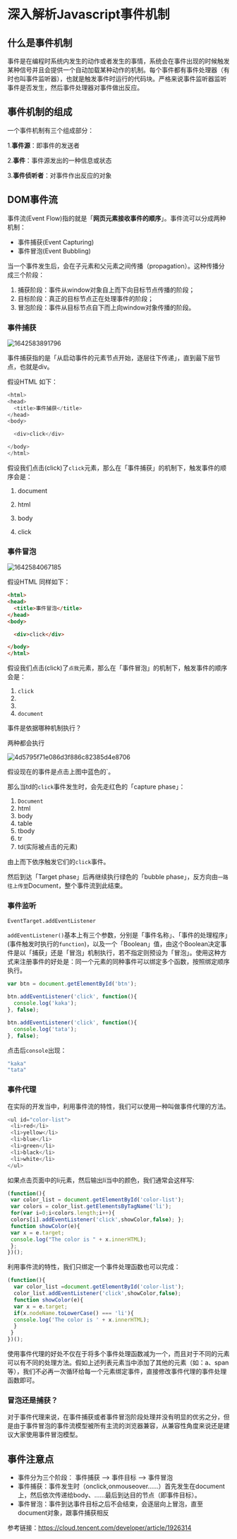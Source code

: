# 深入解析Javascript事件机制

## 什么是事件机制

事件是在编程时系统内发生的动作或者发生的事情，系统会在事件出现的时候触发某种信号并且会提供一个自动加载某种动作的机制。每个事件都有事件处理器（有时也叫事件监听器），也就是触发事件时运行的代码块。严格来说事件监听器监听事件是否发生，然后事件处理器对事件做出反应。

## 事件机制的组成

一个事件机制有三个组成部分：

1.**事件源**：即事件的发送者

2.**事件**：事件源发出的一种信息或状态

3.**事件侦听者**：对事件作出反应的对象

## DOM事件流

事件流(Event Flow)指的就是「**网页元素接收事件的顺序**」。事件流可以分成两种机制：

- 事件捕获(Event Capturing)
- 事件冒泡(Event Bubbling)

当一个事件发生后，会在子元素和父元素之间传播（propagation）。这种传播分成三个阶段：

1. 捕获阶段：事件从window对象自上而下向目标节点传播的阶段；
2. 目标阶段：真正的目标节点正在处理事件的阶段；
3. 冒泡阶段：事件从目标节点自下而上向window对象传播的阶段。

### 事件捕获

 ![1642583891796](%E6%B7%B1%E5%85%A5%E8%A7%A3%E6%9E%90Javascript%E4%BA%8B%E4%BB%B6%E6%9C%BA%E5%88%B6.assets/1642583891796.png)



 事件捕获指的是「从启动事件的元素节点开始，逐层往下传递」，直到最下层节点，也就是div。 

 假设HTML 如下： 

```js
<html>
<head>
  <title>事件捕获</title>
</head>
<body>

  <div>click</div>

</body>
</html>
```

假设我们点击(click)了`click`元素，那么在「事件捕获」的机制下，触发事件的顺序会是：

1. document
2. html
3. body

4. <div>click</div>

### 事件冒泡

![1642584067185](%E6%B7%B1%E5%85%A5%E8%A7%A3%E6%9E%90Javascript%E4%BA%8B%E4%BB%B6%E6%9C%BA%E5%88%B6.assets/1642584067185.png)



 假设HTML 同样如下： 

```html
<html>
<head>
  <title>事件冒泡</title>
</head>
<body>

  <div>click</div>

</body>
</html>
```

 假设我们点击(click)了`点我`元素，那么在「事件冒泡」的机制下，触发事件的顺序会是： 

1. `click`
2. <body>
3. <html>
4. `document`

事件是依据哪种机制执行？

两种都会执行



![4d5795f71e086d3f886c82385d4e8706](%E6%B7%B1%E5%85%A5%E8%A7%A3%E6%9E%90Javascript%E4%BA%8B%E4%BB%B6%E6%9C%BA%E5%88%B6.assets/4d5795f71e086d3f886c82385d4e8706.jpg)

假设现在的事件是点击上图中蓝色的`。

那么当td的`click`事件发生时，会先走红色的「capture phase」：

1. `Document`
2. html
3. body
4. table
5. tbody
6. tr
7. td(实际被点击的元素)

由上而下依序触发它们的`click`事件。

然后到达「Target phase」后再继续执行绿色的「bubble phase」，反方向由`一路往上传至`Document，整个事件流到此结束。

### **事件监听**

```bash
EventTarget.addEventListener
```

`addEventListener()`基本上有三个参数，分别是「事件名称」、「事件的处理程序」(事件触发时执行的`function`)，以及一个「Boolean」值，由这个Boolean决定事件是以「捕获」还是「冒泡」机制执行，若不指定则预设为「冒泡」。使用这种方式来注册事件的好处是：同一个元素的同种事件可以绑定多个函数，按照绑定顺序执行。

```js
var btn = document.getElementById('btn');

btn.addEventListener('click', function(){
  console.log('kaka');
}, false);

btn.addEventListener('click', function(){
  console.log('tata');
}, false);
```

 点击后`console`出现： 

```js
"kaka"
"tata"
```

### 事件代理

 在实际的开发当中，利用事件流的特性，我们可以使用一种叫做事件代理的方法。 

```js
<ul id="color-list">
 <li>red</li>
 <li>yellow</li>
 <li>blue</li>
 <li>green</li>
 <li>black</li>
 <li>white</li>
</ul>
```

 如果点击页面中的li元素，然后输出li当中的颜色，我们通常会这样写: 

```js
(function(){
 var color_list = document.getElementById('color-list');
 var colors = color_list.getElementsByTagName('li');
 for(var i=0;i<colors.length;i++){
 colors[i].addEventListener('click',showColor,false); };
 function showColor(e){
 var x = e.target;
 console.log("The color is " + x.innerHTML);
 };
})();
```

 利用事件流的特性，我们只绑定一个事件处理函数也可以完成： 

```js
(function(){
  var color_list =document.getElementById('color-list');
  color_list.addEventListener('click',showColor,false);
  function showColor(e){
  var x = e.target;
  if(x.nodeName.toLowerCase() === 'li'){
  console.log('The color is ' + x.innerHTML);
  }
 }
})();
```

 使用事件代理的好处不仅在于将多个事件处理函数减为一个，而且对于不同的元素可以有不同的处理方法。假如上述列表元素当中添加了其他的元素（如：a、span等），我们不必再一次循环给每一个元素绑定事件，直接修改事件代理的事件处理函数即可。 

### 冒泡还是捕获？

 对于事件代理来说，在事件捕获或者事件冒泡阶段处理并没有明显的优劣之分，但是由于事件冒泡的事件流模型被所有主流的浏览器兼容，从兼容性角度来说还是建议大家使用事件冒泡模型。 

## 事件注意点

- 事件分为三个阶段： 事件捕获 --> 事件目标 --> 事件冒泡
- 事件捕获：事件发生时（onclick,onmouseover……）首先发生在document上，然后依次传递给body、……最后到达目的节点（即事件目标）。
- 事件冒泡：事件到达事件目标之后不会结束，会逐层向上冒泡，直至document对象，跟事件捕获相反

参考链接：https://cloud.tencent.com/developer/article/1926314